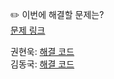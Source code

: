 ✏️ 이번에 해결할 문제는? <br>
[문제 링크](https://www.acmicpc.net/problem/2999)

권현욱: [해결 코드]() <br>
김동국: [해결 코드]() <br>
